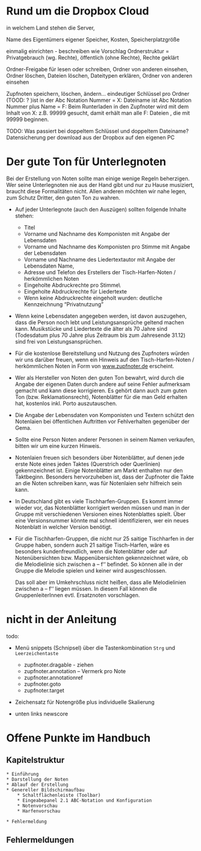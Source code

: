 # Rund um die Dropbox Cloud

in welchem Land stehen die Server,

Name des Eigentümers eigener Speicher, Kosten, Speicherplatzgröße

einmalig einrichten - beschreiben wie Vorschlag Ordnerstruktur =
Privatgebrauch (wg. Rechte), öffentlich (ohne Rechte), Rechte geklärt

Ordner-Freigabe für lesen oder schreiben, Ordner von anderen einsehen,
Ordner löschen, Dateien löschen, Dateitypen erklären, Ordner von anderen
einsehen

Zupfnoten speichern, löschen, ändern... eindeutiger Schlüssel pro Ordner
(TOOD: ? )ist in der Abc Notation Nummer = X: Dateiname ist Abc Notation
Nummer plus Name = F: Beim Runterladen in den Zupfnoter wird mit dem
Inhalt von X: z.B. 99999 gesucht, damit erhält man alle F: Dateien , die
mit 99999 beginnen.

TODO: Was passiert bei doppeltem Schlüssel und doppeltem Dateiname?
Datensicherung per download aus der Dropbox auf den eigenen PC

# Der gute Ton für Unterlegnoten

Bei der Erstellung von Noten sollte man einige wenige Regeln beherzigen.
Wer seine Unterlegnoten nie aus der Hand gibt und nur zu Hause
musiziert, braucht diese Formalitäten nicht. Allen anderen möchten wir
nahe legen, zum Schutz Dritter, den guten Ton zu wahren.

-   Auf jeder Unterlegnote (auch den Auszügen) sollten folgende Inhalte
    stehen:
    -   Titel
    -   Vorname und Nachname des Komponisten mit Angabe der Lebensdaten
    -   Vorname und Nachname des Komponisten pro Stimme mit Angabe der
        Lebensdaten
    -   Vorname und Nachname des Liedertextautor mit Angabe der
        Lebensdaten Name,
    -   Adresse und Telefon des Erstellers der Tisch-Harfen-Noten /
        herkömmlichen Noten
    -   Eingeholte Abdruckrechte pro Stimme\
    -   Eingeholte Abdruckrechte für Liedertexte
    -   Wenn keine Abdruckrechte eingeholt wurden: deutliche
        Kennzeichnung “Privatnutzung”
-   Wenn keine Lebensdaten angegeben werden, ist davon auszugehen, dass
    die Person noch lebt und Leistungsansprüche geltend machen kann.
    Musikstücke und Liedertexte die älter als 70 Jahre sind (Todesdatum
    plus 70 Jahre plus Zeitraum bis zum Jahresende 31.12) sind frei von
    Leistungsansprüchen.

-   Für die kostenlose Bereitstellung und Nutzung des Zupfnoters würden
    wir uns darüber freuen, wenn ein Hinweis auf den Tisch-Harfen-Noten
    / herkömmlichen Noten in Form von www.zupfnoter.de erscheint.

-   Wer als Hersteller von Noten den guten Ton bewahrt, wird durch die
    Angabe der eigenen Daten durch andere auf seine Fehler aufmerksam
    gemacht und kann diese korrigieren. Es gehört dann auch zum guten
    Ton (bzw. Reklamationsrecht), Notenblätter für die man Geld erhalten
    hat, kostenlos inkl. Porto auszutauschen.

-   Die Angabe der Lebensdaten von Komponisten und Textern schützt den
    Notenlaien bei öffentlichen Auftritten vor Fehlverhalten gegenüber
    der Gema.

-   Sollte eine Person Noten anderer Personen in seinem Namen verkaufen,
    bitten wir um eine kurzen Hinweis.

-   Notenlaien freuen sich besonders über Notenblätter, auf denen jede
    erste Note eines jeden Taktes (Querstrich oder Querlinien)
    gekennzeichnet ist. Einige Notenblätter am Markt enthalten nur den
    Taktbeginn. Besonders hervorzuheben ist, dass der Zupfnoter die
    Takte an die Noten schreiben kann, was für Notenlaien sehr hilfreich
    sein kann.

-   In Deutschland gibt es viele Tischharfen-Gruppen. Es kommt immer
    wieder vor, das Notenblätter korrigiert werden müssen und man in der
    Gruppe mit verschiedenen Versionen eines Notenblattes spielt. Über
    eine Versionsnummer könnte mal schnell identifizieren, wer ein neues
    Notenblatt in welcher Version benötigt.

-   Für die Tischharfen-Gruppen, die nicht nur 25 saitige Tischharfen in
    der Gruppe haben, sondern auch 21 saitige Tisch-Harfen, wäre es
    besonders kundenfreundlich, wenn die Notenblätter oder auf
    Notenübersichten bzw. Mappenübersichten gekennzeichnet wäre, ob die
    Melodielinie sich zwischen a – f‘‘ befindet. So können alle in der
    Gruppe die Melodie spielen und keiner wird ausgeschlossen.

    Das soll aber im Umkehrschluss nicht heißen, dass alle Melodielinien
    zwischen a – f‘‘ liegen müssen. In diesem Fall können die
    GruppenleiterInnen evtl. Ersatznoten vorschlagen.

# nicht in der Anleitung

todo:

-   Menü snippets (Schnipsel) über die Tastenkombination `Strg` und
    `Leerzeichentaste`
    -   zupfnoter.dragable - ziehen
    -   zupfnoter.annotation – Vermerk pro Note
    -   zupfnoter.annotationref
    -   zupfnoter.goto
    -   zupfnoter.target
-   Zeichensatz für Notengröße plus individuelle Skalierung

-   unten links newscore

# Offene Punkte im Handbuch

## Kapitelstruktur

    * Einführung
    * Darstellung der Noten
    * Ablauf der Erstellung
    * Genereller Bildschirmaufbau
        * Schaltflächenleiste (Toolbar)
        * Eingeabepanel 2.1 ABC-Notation und Konfiguration
        * Notenvorschau
        * Harfenvorschau

    * Fehlermeldung

## Fehlermeldungen
